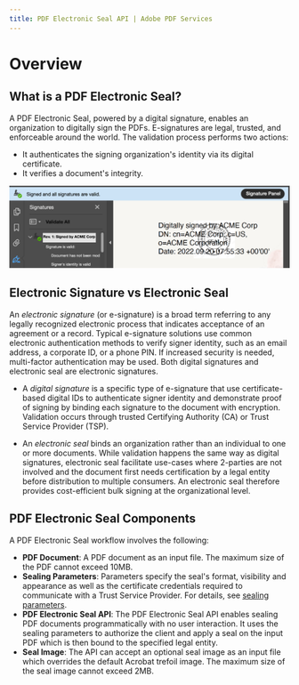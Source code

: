 ```yaml
---
title: PDF Electronic Seal API | Adobe PDF Services
---
```

# Overview

## What is a PDF Electronic Seal?

A PDF Electronic Seal, powered by a digital signature, enables an organization to digitally sign the PDFs. E-signatures are legal, trusted, and enforceable around the world. The validation process performs two actions: 

* It authenticates the signing organization's identity via its digital certificate. 
* It verifies a document's integrity. 

![PDF Electronic Seal](src/pages/3.0.0/images/blueBar.png)

## Electronic Signature vs Electronic Seal

An *electronic signature* (or e-signature) is a broad term referring to any legally recognized electronic process that indicates acceptance of an agreement or a record. Typical e-signature solutions use common electronic authentication methods to verify signer identity, such as an email address, a corporate ID, or a phone PIN. If increased security is needed, multi-factor authentication may be used. Both digital signatures and electronic seal are electronic signatures. 

* A *digital signature* is a specific type of e-signature that use certificate-based digital IDs to authenticate signer identity and demonstrate proof of signing by binding each signature to the document with encryption. Validation occurs through trusted Certifying Authority (CA) or Trust Service Provider (TSP).

* An *electronic seal* binds an organization rather than an individual to one or more documents. While validation happens the same way as digital signatures, electronic seal facilitate use-cases where 2-parties are not involved and the document first needs certification by a legal entity before distribution to multiple consumers. An electronic seal therefore provides cost-efficient bulk signing at the organizational level.

## PDF Electronic Seal Components

A PDF Electronic Seal workflow involves the following:

* **PDF Document**: A PDF document as an input file. The maximum size of the PDF cannot exceed 10MB.
* **Sealing Parameters**: Parameters  specify the seal's format, visibility and appearance as well as the certificate credentials required to communicate with a Trust Service Provider. For details, see [sealing parameters](/overview/pdf-electronic-seal-api/quickstarts/#parameters).
* **PDF Electronic Seal API**: The PDF Electronic Seal API enables sealing PDF documents programmatically with no user interaction. It uses the sealing parameters to authorize the client and apply a seal on the input PDF which is then bound to the specified legal entity.
* **Seal Image**: The API can accept an optional seal image as an input file which overrides the default Acrobat trefoil image. The maximum size of the seal image cannot exceed 2MB.
